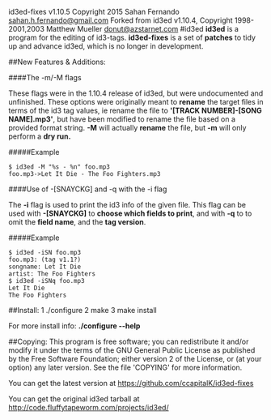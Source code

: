 id3ed-fixes v1.10.5 Copyright 2015 Sahan Fernando <sahan.h.fernando@gmail.com>
Forked from id3ed v1.10.4, Copyright 1998-2001,2003 Matthew Mueller <donut@azstarnet.com>
#id3ed
**id3ed** is a program for the editing of id3-tags. **id3ed-fixes** is a set of **patches** to tidy up and advance id3ed, which is no longer in development.

##New Features & Additions:

####The -m/-M flags

These flags were in the 1.10.4 release of id3ed, but were undocumented and 
unfinished. These options were originally meant to **rename** the target files in 
terms of the id3 tag values, ie rename the file to 
**'[TRACK NUMBER]-[SONG NAME].mp3'**, 
but have been modified to rename the file based on a provided format string. 
**-M** will actually **rename** the file, but **-m** will only perform a **dry run.**

#####Example

    $ id3ed -M "%s - %n" foo.mp3
    foo.mp3->Let It Die - The Foo Fighters.mp3

####Use of -[SNAYCKG] and -q with the -i flag

The **-i** flag is used to print the id3 info of the given file. This flag can be 
used with **-[SNAYCKG]** to **choose which fields to print**, and with **-q** to to omit the **field name**, and the **tag version**.

#####Example

    $ id3ed -iSN foo.mp3
    foo.mp3: (tag v1.1?)
    songname: Let It Die
    artist: The Foo Fighters 
    $ id3ed -iSNq foo.mp3
    Let It Die
    The Foo Fighters 

##Install:
    1 ./configure
    2 make
    3 make install

For more install info: **./configure --help**

##Copying:
This program is free software; you can redistribute it and/or modify
it under the terms of the GNU General Public License as published by
the Free Software Foundation; either version 2 of the License, or
(at your option) any later version. 
See the file 'COPYING' for more information.

You can get the latest version at 
https://github.com/ccapitalK/id3ed-fixes

You can get the original id3ed tarball at
http://code.fluffytapeworm.com/projects/id3ed/
